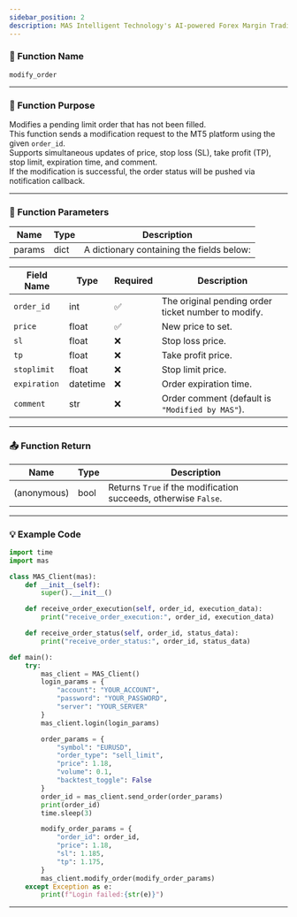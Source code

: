 ```yaml
---
sidebar_position: 2
description: MAS Intelligent Technology's AI-powered Forex Margin Trading Platform with full MetaTrader MT5 broker integration allows investors to generate automated trading strategies simply by entering text. Supports instant backtesting,real-time data synchronization,and seamless multi-broker switching. No coding experience required to easily launch AI automated trading,optimize strategies,and reduce market risk. Designed for both individual traders and financial institutions with standardized MetaTrader MT5-compatible APIs,automated backtesting,and quantitative strategy optimization to help enterprises deploy stable and efficient trading solutions quickly.
---
```


### 🧩 Function Name

`modify_order`

---

### 🎯 Function Purpose

Modifies a pending limit order that has not been filled.  
This function sends a modification request to the MT5 platform using the given `order_id`.  
Supports simultaneous updates of price, stop loss (SL), take profit (TP), stop limit, expiration time, and comment.  
If the modification is successful, the order status will be pushed via notification callback.

---

### 🔧 Function Parameters

| Name   | Type | Description |
|--------|------|-------------|
| params | dict | A dictionary containing the fields below: |

| Field Name  | Type     | Required | Description                                                  |
|-------------|----------|----------|--------------------------------------------------------------|
| `order_id`  | int      | ✅       | The original pending order ticket number to modify.         |
| `price`     | float    | ✅       | New price to set.                                            |
| `sl`        | float    | ❌       | Stop loss price.                                             |
| `tp`        | float    | ❌       | Take profit price.                                           |
| `stoplimit` | float    | ❌       | Stop limit price.                                            |
| `expiration`| datetime | ❌       | Order expiration time.                                       |
| `comment`   | str      | ❌       | Order comment (default is `"Modified by MAS"`).              |

---

### 📤 Function Return 

| Name          | Type | Description                                  |
|---------------|------|----------------------------------------------|
| (anonymous)   | bool | Returns `True` if the modification succeeds, otherwise `False`. |

---

### 💡 Example Code

```python
import time
import mas

class MAS_Client(mas):
    def __init__(self):
        super().__init__()

    def receive_order_execution(self, order_id, execution_data):
        print("receive_order_execution:", order_id, execution_data)

    def receive_order_status(self, order_id, status_data):
        print("receive_order_status:", order_id, status_data)

def main():
    try:
        mas_client = MAS_Client()
        login_params = {
            "account": "YOUR_ACCOUNT",
            "password": "YOUR_PASSWORD",
            "server": "YOUR_SERVER"
        }
        mas_client.login(login_params)

        order_params = {
            "symbol": "EURUSD",
            "order_type": "sell_limit",
            "price": 1.18,
            "volume": 0.1,
            "backtest_toggle": False
        }
        order_id = mas_client.send_order(order_params)
        print(order_id)
        time.sleep(3)

        modify_order_params = {
            "order_id": order_id,
            "price": 1.18,
            "sl": 1.185,
            "tp": 1.175,
        }
        mas_client.modify_order(modify_order_params)
    except Exception as e:
        print(f"Login failed:{str(e)}")
```
---
